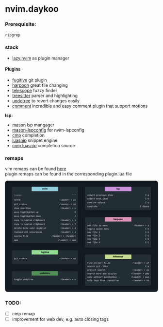 # nvim.daykoo
### Prerequisite:
`ripgrep`

### stack
* [lazy.nvim](https://github.com/folke/lazy.nvim) as plugin manager

#### Plugins
* [fugitive](https://github.com/tpope/vim-fugitive) git plugin
* [harpoon](https://github.com/ThePrimeagen/harpoon) great file changing
* [telescope](https://github.com/nvim-telescope/telescope.nvim) fuzzy finder
* [treesitter](https://github.com/nvim-treesitter/nvim-treesitter) parser and highlighting
* [undotree](https://github.com/mbbill/undotree) to revert changes easily
* [comment](https://github.com/numToStr/Comment.nvim) incredible and easy comment plugin that support motions

**lsp:**  
* [mason](https://github.com/williamboman/mason.nvim) lsp mangager
* [mason-lspconfig](https://github.com/williamboman/mason-lspconfig.nvim) for nvim-lspconfig 
* [cmp](https://github.com/hrsh7th/nvim-cmp) completion 
* [luasnip](https://github.com/L3MON4D3/LuaSnip) snippet engine 
* [cmp luasnip](https://github.com/saadparwaiz1/cmp_luasnip) completion source

### remaps
vim remaps can be found [here](/lua/daykoo/remap.lua)  
plugin remaps can be found in the corresponding plugin.lua file

![shortcuts](resources/shortcuts.png)

### TODO:
- [ ] cmp remap
- [ ] improvement for web dev, e.g. auto closing tags
